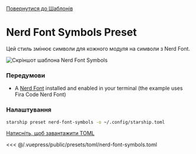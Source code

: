 [Повернутися до Шаблонів](./README.md#nerd-font-symbols)

# Nerd Font Symbols Preset

Цей стиль змінює символи для кожного модуля на символи з Nerd Font.

![Скріншот шаблона Nerd Font Symbols](/presets/img/nerd-font-symbols.png)

### Передумови

- A [Nerd Font](https://www.nerdfonts.com/) installed and enabled in your terminal (the example uses Fira Code Nerd Font)

### Налаштування

```sh
starship preset nerd-font-symbols -o ~/.config/starship.toml
```

[Натисніть, щоб завантажити TOML](/presets/toml/nerd-font-symbols.toml)

<<< @/.vuepress/public/presets/toml/nerd-font-symbols.toml
